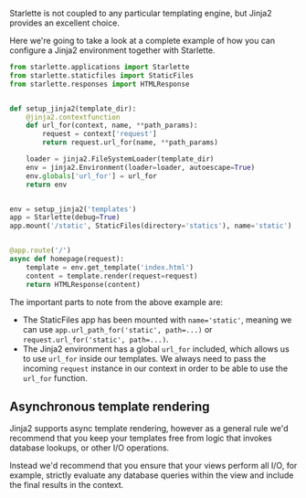 Starlette is not coupled to any particular templating engine, but Jinja2
provides an excellent choice.

Here we're going to take a look at a complete example of how you can configure
a Jinja2 environment together with Starlette.

```python
from starlette.applications import Starlette
from starlette.staticfiles import StaticFiles
from starlette.responses import HTMLResponse


def setup_jinja2(template_dir):
    @jinja2.contextfunction
    def url_for(context, name, **path_params):
        request = context['request']
        return request.url_for(name, **path_params)

    loader = jinja2.FileSystemLoader(template_dir)
    env = jinja2.Environment(loader=loader, autoescape=True)
    env.globals['url_for'] = url_for
    return env


env = setup_jinja2('templates')
app = Starlette(debug=True)
app.mount('/static', StaticFiles(directory='statics'), name='static')


@app.route('/')
async def homepage(request):
    template = env.get_template('index.html')
    content = template.render(request=request)
    return HTMLResponse(content)
```

The important parts to note from the above example are:

* The StaticFiles app has been mounted with `name='static'`, meaning we can use `app.url_path_for('static', path=...)` or `request.url_for('static', path=...)`.
* The Jinja2 environment has a global `url_for` included, which allows us to use `url_for`
inside our templates. We always need to pass the incoming `request` instance
in our context in order to be able to use the `url_for` function.

## Asynchronous template rendering

Jinja2 supports async template rendering, however as a general rule
we'd recommend that you keep your templates free from logic that invokes
database lookups, or other I/O operations.

Instead we'd recommend that you ensure that your views perform all I/O,
for example, strictly evaluate any database queries within the view and
include the final results in the context.
